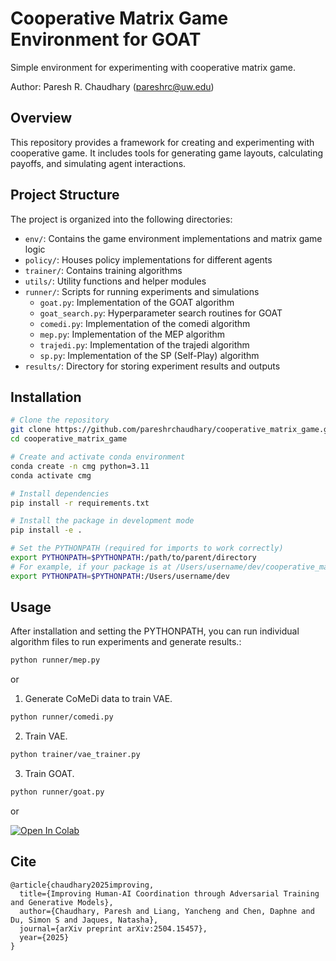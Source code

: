 # Cooperative Matrix Game Environment for GOAT

Simple environment for experimenting with cooperative matrix game.

Author: Paresh R. Chaudhary (pareshrc@uw.edu)

## Overview

This repository provides a framework for creating and experimenting with cooperative game. It includes tools for generating game layouts, calculating payoffs, and simulating agent interactions.

## Project Structure

The project is organized into the following directories:

- `env/`: Contains the game environment implementations and matrix game logic
- `policy/`: Houses policy implementations for different agents
- `trainer/`: Contains training algorithms
- `utils/`: Utility functions and helper modules
- `runner/`: Scripts for running experiments and simulations
  - `goat.py`: Implementation of the GOAT algorithm
  - `goat_search.py`: Hyperparameter search routines for GOAT
  - `comedi.py`: Implementation of the comedi algorithm
  - `mep.py`: Implementation of the MEP algorithm
  - `trajedi.py`: Implementation of the trajedi algorithm
  - `sp.py`: Implementation of the SP (Self-Play) algorithm
- `results/`: Directory for storing experiment results and outputs

## Installation

```bash
# Clone the repository
git clone https://github.com/pareshrchaudhary/cooperative_matrix_game.git
cd cooperative_matrix_game

# Create and activate conda environment
conda create -n cmg python=3.11
conda activate cmg

# Install dependencies
pip install -r requirements.txt

# Install the package in development mode
pip install -e .

# Set the PYTHONPATH (required for imports to work correctly)
export PYTHONPATH=$PYTHONPATH:/path/to/parent/directory
# For example, if your package is at /Users/username/dev/cooperative_matrix_game:
export PYTHONPATH=$PYTHONPATH:/Users/username/dev
```

## Usage

After installation and setting the PYTHONPATH, you can run individual algorithm files to run experiments and generate results.:


```sh
python runner/mep.py
```

or

1. Generate CoMeDi data to train VAE.
```sh
python runner/comedi.py
```

2. Train VAE.
```sh
python trainer/vae_trainer.py
```

3. Train GOAT.
```sh
python runner/goat.py
```
or 

<a href="https://colab.research.google.com/github/pareshrchaudhary/cooperative_matrix_game/blob/main/GOAT.ipynb" target="_parent"><img src="https://colab.research.google.com/assets/colab-badge.svg" alt="Open In Colab"/></a>

## Cite

```
@article{chaudhary2025improving,
  title={Improving Human-AI Coordination through Adversarial Training and Generative Models},
  author={Chaudhary, Paresh and Liang, Yancheng and Chen, Daphne and Du, Simon S and Jaques, Natasha},
  journal={arXiv preprint arXiv:2504.15457},
  year={2025}
}
```
